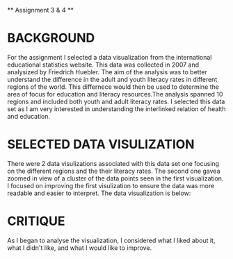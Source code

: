 ** Assignment 3 & 4 **

# BACKGROUND #

For the assignment I selected a data visualization from the international educational statistics website. This data was collected in 2007 and analysized by Friedrich Huebler. The aim of the analysis was to better understand the difference in the adult and youth literacy rates in different regions of the world. This differnece would then be used to determine the area of focus for education and literacy resources.The analysis spanned 10 regions and included both youth  and adult literacy rates. I selected this data set as I am very interested in understanding the interlinked relation of health and education. 

# SELECTED DATA VISULIZATION #

There were 2 data visulizations associated with this data set one focusing on the different regions and the their literacy rates. The second one gavea zoomed in view of a cluster of the data points seen in the first visualization. I focused on improving the first visulization to ensure the data was more readable and easier to interpret.
The data visualization is below:

# CRITIQUE #
As I began to analyse the visualization, I considered what I liked about it, what I didn't like, and what I would like to improve.


<div class="flourish-embed flourish-chart" data-src="visualisation/8622079"><script src="https://public.flourish.studio/resources/embed.js"></script></div>
